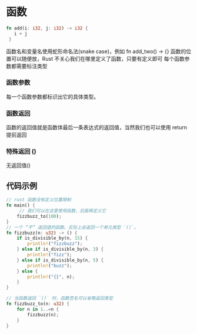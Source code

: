 # 函数

```rust
fn add(i: i32, j: i32) -> i32 {
   i + j
 }
```
函数名和变量名使用蛇形命名法(snake case)，例如 fn add_two() -> {}
函数的位置可以随便放，Rust 不关心我们在哪里定义了函数，只要有定义即可
每个函数参数都需要标注类型

### 函数参数

每一个函数参数都标识出它的具体类型。

### 函数返回 

函数的返回值就是函数体最后一条表达式的返回值，当然我们也可以使用 return 提前返回

### 特殊返回 ()

无返回值()



## 代码示例

```rust
// rust 函数没有定义位置限制
fn main() {
     // 我们可以在这里使用函数，后面再定义它
    fizzbuzz_to(100);
}
// 一个 “不” 返回值的函数。实际上会返回一个单元类型 `()`。
fn fizzbuzz(n: u32) -> () {
    if is_divisible_by(n, 15) {
        println!("fizzbuzz");
    } else if is_divisible_by(n, 3) {
        println!("fizz");
    } else if is_divisible_by(n, 5) {
        println!("buzz");
    } else {
        println!("{}", n);
    }
}

// 当函数返回 `()` 时，函数签名可以省略返回类型
fn fizzbuzz_to(n: u32) {
    for n in 1..=n {
        fizzbuzz(n);
    }
}
```



